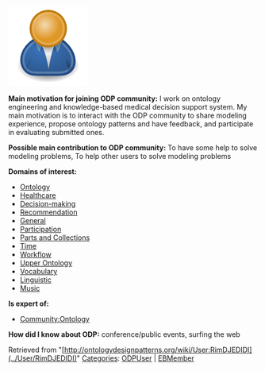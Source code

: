 [![Image:ODPUser.png](../images/a/a6/ODPUser.png)](../Image/ODPUser.png "Image:ODPUser.png")




  





__Main motivation for joining ODP community:__ I work on ontology engineering and knowledge-based medical decision support system. My main motivation is to interact with the ODP community to share modeling experience, propose ontology patterns and have feedback, and participate in evaluating submitted ones.


__Possible main contribution to ODP community:__ To have some help to solve modeling problems, To help other users to solve modeling problems


__Domains of interest:__



* [Ontology](../Community/Ontology-based_models "Community:Ontology")
* [Healthcare](../Community/Healthcare "Community:Healthcare")
* [Decision-making](../Community/Decision-making "Community:Decision-making")
* [Recommendation](../Community/Recommendation "Community:Recommendation")
* [General](../Community/General "Community:General")
* [Participation](../Community/Participation "Community:Participation")
* [Parts and Collections](../Community/Parts_and_Collections "Community:Parts and Collections")
* [Time](../Community/Time "Community:Time")
* [Workflow](../Community/Workflow "Community:Workflow")
* [Upper Ontology](../Community/Upper_Ontology "Community:Upper Ontology")
* [Vocabulary](../Community/Vocabulary "Community:Vocabulary")
* [Linguistic](../Community/Linguistic "Community:Linguistic")
* [Music](../Community/Music "Community:Music")


__Is expert of:__



* [Community:Ontology](http://ontologydesignpatterns.org/wiki/index.php?title=Community:Community:Ontology&action=edit&redlink=1 "Community:Community:Ontology (not yet written)")


__How did I know about ODP:__ conference/public events, surfing the web






Retrieved from "[http://ontologydesignpatterns.org/wiki/User:RimDJEDIDI](../User/RimDJEDIDI)"
 [Categories](http://ontologydesignpatterns.org/wiki/Special:Categories "Special:Categories"): [ODPUser](../Category/ODPUser "Category:ODPUser") | [EBMember](../Category/EBMember "Category:EBMember")